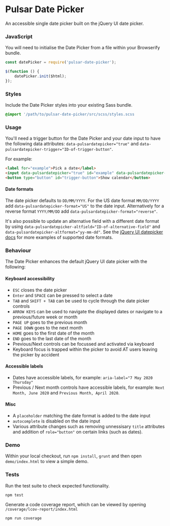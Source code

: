# Pulsar Date Picker

An accessible single date picker built on the jQuery UI date picker.

### JavaScript

You will need to initialise the Date Picker from a file within your Browserify bundle.

```javascript
const datePicker = require('pulsar-date-picker');

$(function () {
    datePicker.init($html);
});
```

### Styles

Include the Date Picker styles into your existing Sass bundle.

```scss
@import '/path/to/pulsar-date-picker/src/scss/styles.scss
```

### Usage

You'll need a trigger button for the Date Picker and your date input to have the following data attributes: `data-pulsardatepicker="true"` and `data-pulsardatepicker-trigger="ID-of-trigger-button"`.

For example:

```html
<label for="example">Pick a date</label>
<input data-pulsardatepicker="true" id="example" data-pulsardatepicker-trigger="trigger-button" type="text">
<button type="button" id="trigger-button">Show calendar</button>
```

#### Date formats

The date picker defaults to `DD/MM/YYYY`. For the US date format `MM/DD/YYYY` add `data-pulsardatepicker-format="US"` to the date input. Alternatively for a reverse format `YYYY/MM/DD` add `data-pulsardatepicker-format="reverse"`.

It's also possible to update an alternative field with a different date format by using `data-pulsardatepicker-altfield="ID-of-alternative-field"` and `data-pulsardatepicker-altformat="yy-mm-dd"`. See the [jQuery UI datepicker docs](https://api.jqueryui.com/datepicker/) for more examples of supported date formats.

### Behaviour

The Date Picker enhances the default jQuery UI date picker with the following:

#### Keyboard accessibility

- `ESC` closes the date picker
- `Enter` and `SPACE` can be pressed to select a date
- `TAB` and `SHIFT + TAB` can be used to cycle through the date picker controls
- `ARROW KEYS` can be used to navigate the displayed dates or navigate to a previous/future week or month
- `PAGE UP` goes to the previous month
- `PAGE DOWN` goes to the next month
- `HOME` goes to the first date of the month
- `END` goes to the last date of the month
- Previous/Next controls can be focussed and activated via keyboard
- Keyboard focus is trapped within the picker to avoid AT users leaving the picker by accident

#### Accessible labels

- Dates have accessible labels, for example: `aria-label="7 May 2020 Thursday"`
- Previous / Next month controls have accessible labels, for example: `Next Month, June 2020` and `Previous Month, April 2020`.

#### Misc

- A `placeholder` matching the date format is added to the date input
- `autocomplete` is disabled on the date input
- Various attribute changes such as removing unnessisary `title` attributes and addition of `role="button"` on certain links (such as dates).

### Demo

Within your local checkout, run `npm install`, `grunt` and then open `demo/index.html` to view a simple demo.

### Tests

Run the test suite to check expected functionality.

```
npm test
```

Generate a code coverage report, which can be viewed by opening `/coverage/lcov-report/index.html`

```
npm run coverage
```
